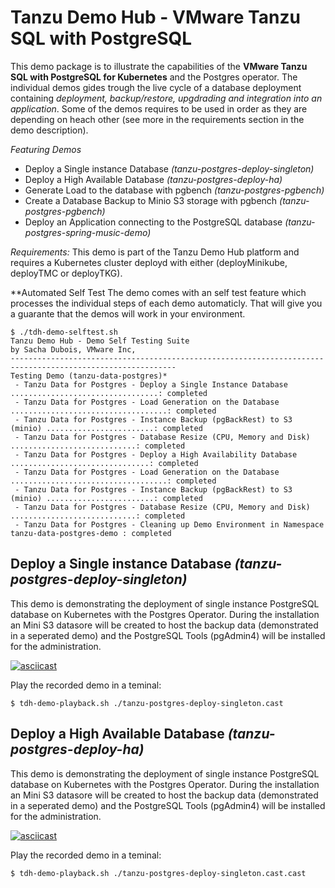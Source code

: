 # Tanzu Demo Hub - VMware Tanzu SQL with PostgreSQL

This demo package is to illustrate the capabilities of the **VMware Tanzu SQL with PostgreSQL for Kubernetes** and the Postgres operator. The individual demos gides trough the live cycle of a database deployment containing *deployment, backup/restore, upgdrading and integration into an application*. Some of the demos requires to be used in order as they are depending on heach other (see more in the requirements section in the demo description). 

*Featuring Demos*
- Deploy a Single instance Database *(tanzu-postgres-deploy-singleton)*
- Deploy a High Available Database *(tanzu-postgres-deploy-ha)*
- Generate Load to the database with pgbench *(tanzu-postgres-pgbench)*
- Create a Database Backup to Minio S3 storage with pgbench *(tanzu-postgres-pgbench)*
- Deploy an Application connecting to the PostgreSQL database *(tanzu-postgres-spring-music-demo)*

*Requirements:* This demo is part of the Tanzu Demo Hub platform and requires a Kubernetes cluster deployd with either (deployMinikube, deployTMC or deployTKG). 

**Automated Self Test
The demo comes with an self test feature which processes the individual steps of each demo automaticly. That will give you a guarante  that the demos will work in your environment.
```
$ ./tdh-demo-selftest.sh
Tanzu Demo Hub - Demo Self Testing Suite
by Sacha Dubois, VMware Inc,
-----------------------------------------------------------------------------------------------------------
Testing Demo (tanzu-data-postgres)*
 - Tanzu Data for Postgres - Deploy a Single Instance Database .................................: completed
 - Tanzu Data for Postgres - Load Generation on the Database ...................................: completed
 - Tanzu Data for Postgres - Instance Backup (pgBackRest) to S3 (minio) ........................: completed
 - Tanzu Data for Postgres - Database Resize (CPU, Memory and Disk) ............................: completed
 - Tanzu Data for Postgres - Deploy a High Availability Database ...............................: completed
 - Tanzu Data for Postgres - Load Generation on the Database ...................................: completed
 - Tanzu Data for Postgres - Instance Backup (pgBackRest) to S3 (minio) ........................: completed
 - Tanzu Data for Postgres - Database Resize (CPU, Memory and Disk) ............................: completed
 - Tanzu Data for Postgres - Cleaning up Demo Environment in Namespace tanzu-data-postgres-demo : completed
```


## Deploy a Single instance Database *(tanzu-postgres-deploy-singleton)*
This demo is demonstrating the deployment of single instance PostgreSQL database on Kubernetes with the Postgres Operator. During the installation an Mini S3 datasore will be created to host the backup data (demonstrated in a seperated demo) and the PostgreSQL Tools (pgAdmin4) will be installed for the administration. 

[![asciicast](https://asciinema.org/a/IgerhydQM91apIPEI7dTRA2xl.png)](https://asciinema.org/a/IgerhydQM91apIPEI7dTRA2xl)

Play the recorded demo in a teminal: 
```
$ tdh-demo-playback.sh ./tanzu-postgres-deploy-singleton.cast
```

## Deploy a High Available Database *(tanzu-postgres-deploy-ha)*
This demo is demonstrating the deployment of single instance PostgreSQL database on Kubernetes with the Postgres Operator. During the installation an Mini S3 datasore will be created to
 host the backup data (demonstrated in a seperated demo) and the PostgreSQL Tools (pgAdmin4) will be installed for the administration. 

[![asciicast](https://asciinema.org/a/IgerhydQM91apIPEI7dTRA2xl.png)](https://asciinema.org/a/IgerhydQM91apIPEI7dTRA2xl)

Play the recorded demo in a teminal:
```
$ tdh-demo-playback.sh ./tanzu-postgres-deploy-singleton.cast.cast
```


